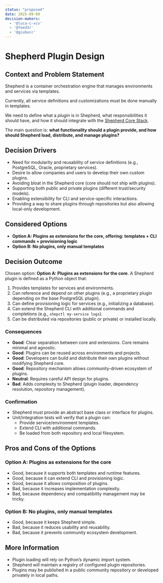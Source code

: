```yaml
---
status: "proposed"
date: 2025-09-09
decision-makers:
  - '@luca-c-xcv'
  - '@feed3r'
  - '@giubacc'
---
```


# Shepherd Plugin Design

## Context and Problem Statement

Shepherd is a container orchestration engine that manages environments
and services via templates.

Currently, all service definitions and customizations must be done
manually in templates.

We need to define what a *plugin* is in Shepherd, what responsibilities
it should have, and how it should integrate with the
[Shepherd Core Stack][shepherd-core-stack].

The main question is: **what functionality should a plugin provide,
and how should Shepherd load, distribute, and manage plugins?**

## Decision Drivers

* Need for modularity and reusability of service definitions
  (e.g., PostgreSQL, Oracle, proprietary services).
* Desire to allow companies and users to develop their own custom plugins.
* Avoiding bloat in the Shepherd core (core should not ship with plugins).
* Supporting both public and private plugins
  (different trust/security models).
* Enabling extensibility for CLI and service-specific interactions.
* Providing a way to share plugins through repositories but also allowing
  local-only development.

## Considered Options

* **Option A: Plugins as extensions for the core, offering:
  templates + CLI commands + provisioning logic**
* **Option B: No plugins, only manual templates**

## Decision Outcome

Chosen option: **Option A: Plugins as extensions for the core**.
A Shepherd plugin is defined as a Python object that:

1. Provides templates for services and environments.
2. Can reference and depend on other plugins
   (e.g., a proprietary plugin depending on the base PostgreSQL plugin).
3. Can define provisioning logic for services (e.g., initializing a database).
4. Can extend the Shepherd CLI with additional commands and completions
   (e.g., `shepctl my-service logs`).
5. Can be distributed via repositories (public or private) or installed
   locally.

### Consequences

* **Good**: Clear separation between core and extensions.
  Core remains minimal and agnostic.
* **Good**: Plugins can be reused across environments and projects.
* **Good**: Developers can build and distribute their own plugins
  without modifying Shepherd core.
* **Good**: Repository mechanism allows community-driven ecosystem
  of plugins.
* **Neutral**: Requires careful API design for plugins.
* **Bad**: Adds complexity to Shepherd
  (plugin loader, dependency resolution, repository management).

### Confirmation

* Shepherd must provide an abstract base class or interface for plugins.
* Unit/integration tests will verify that a plugin can:
  * Provide service/environment templates.
  * Extend CLI with additional commands.
  * Be loaded from both repository and local filesystem.

## Pros and Cons of the Options

### Option A: Plugins as extensions for the core

* Good, because it supports both templates and runtime features.
* Good, because it can extend CLI and provisioning logic.
* Good, because it allows composition of plugins.
* Bad, because it increases implementation complexity.
* Bad, because dependency and compatibility management may be tricky.

### Option B: No plugins, only manual templates

* Good, because it keeps Shepherd simple.
* Bad, because it reduces usability and reusability.
* Bad, because it prevents community ecosystem development.

## More Information

* Plugin loading will rely on Python’s dynamic import system.
* Shepherd will maintain a registry of configured plugin repositories.
* Plugins may be published in a public community repository
  or developed privately in local paths.

[shepherd-core-stack]: (https://github.com/MoonyFringers/shepherd)
